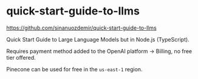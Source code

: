 # quick-start-guide-to-llms

https://github.com/sinanuozdemir/quick-start-guide-to-llms

Quick Start Guide to Large Language Models but in Node.js (TypeScript).

Requires payment method added to the OpenAI platform -> Billing, no free tier offered.

Pinecone can be used for free in the `us-east-1` region.
